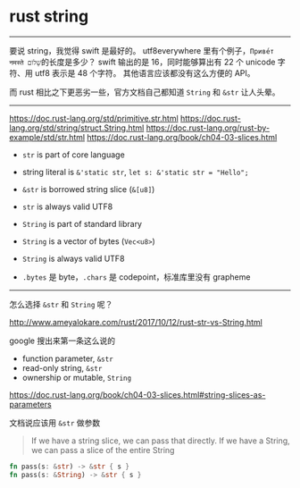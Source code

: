 # rust string

---

要说 string，我觉得 swift 是最好的。
utf8everywhere 里有个例子，`Приве́т नमस्ते שָׁלוֹם`的长度是多少？
swift 输出的是 16，同时能够算出有 22 个 unicode 字符、用 utf8 表示是 48 个字符。
其他语言应该都没有这么方便的 API。

而 rust 相比之下更恶劣一些，官方文档自己都知道 `String` 和 `&str` 让人头晕。

---

https://doc.rust-lang.org/std/primitive.str.html
https://doc.rust-lang.org/std/string/struct.String.html
https://doc.rust-lang.org/rust-by-example/std/str.html
https://doc.rust-lang.org/book/ch04-03-slices.html

- `str` is part of core language
- string literal is `&'static str`, `let s: &'static str = "Hello";`
- `&str` is borrowed string slice (`&[u8]`)
- `str` is always valid UTF8

- `String` is part of standard library
- `String` is a vector of bytes (`Vec<u8>`)
- `String` is always valid UTF8
- `.bytes` 是 byte，`.chars` 是 codepoint，标准库里没有 grapheme

---

怎么选择 `&str` 和 `String` 呢？

http://www.ameyalokare.com/rust/2017/10/12/rust-str-vs-String.html

google 搜出来第一条这么说的

- function parameter, `&str`
- read-only string, `&str`
- ownership or mutable, `String`

https://doc.rust-lang.org/book/ch04-03-slices.html#string-slices-as-parameters

文档说应该用 `&str` 做参数

> If we have a string slice, we can pass that directly.
> If we have a String, we can pass a slice of the entire String

```rust
fn pass(s: &str) -> &str { s }
fn pass(s: &String) -> &str { s }
```

